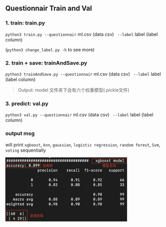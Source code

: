

## Questionnair Train and Val

### 1. train:  train.py

`python3 train.py --questionnair` ml.csv (data csv) ` --label` label (label column)

(`python3 change_label.py -h` to see more)



### 2. train + save: trainAndSave.py

`python3 trainAndSave.py --questionnair` ml.csv (data csv) ` --label` label (label column)

> Output: model 文件夹下会有六个权重模型(.pickle文件)



### 3. predict:  val.py

`python3 val.py --questionnair` ml.csv (data csv) ` --label` label (label column)



### output msg

will print `xgboost`, `knn`, `gaussian`, `logistic regression`, `random forest`, `Svm`, `voting`  sequentially

<img src="./pic/data.png" alt="Screen Shot 2020-06-17 at 5.46.35 PM" width="380" height="200" />
